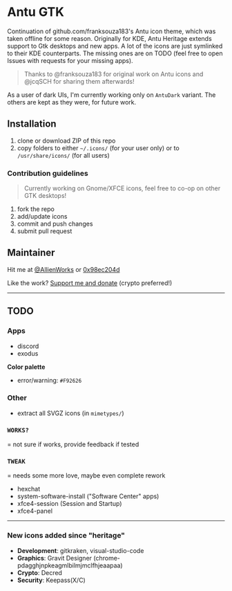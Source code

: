 # Antu GTK

Continuation of github.com/franksouza183's Antu icon theme, which was taken offline for some reason. Originally for KDE, Antu Heritage extends support to Gtk desktops and new apps. A lot of the icons are just symlinked to their KDE counterparts. The missing ones are on TODO (feel free to open Issues with requests for your missing apps).

> Thanks to @franksouza183 for original work on Antu icons and @jcqSCH for sharing them afterwards!

As a user of dark UIs, I'm currently working only on `AntuDark` variant. The others are kept as they were, for future work.

## Installation

1. clone or download ZIP of this repo
2. copy folders to either `~/.icons/` (for your user only) or to `/usr/share/icons/` (for all users)

### Contribution guidelines

> Currently working on Gnome/XFCE icons, feel free to co-op on other GTK desktops!

1. fork the repo
2. add/update icons
3. commit and push changes
3. submit pull request

## Maintainer

Hit me at [@AllienWorks](https://twitter.com/AllienWorks) or [0x98ec204d](https://keybase.io/martin_allien)

Like the work? [Support me and donate](https://allien.work/donate) (crypto preferred!)

---

## TODO

### Apps

* discord
* exodus

**Color palette**

* error/warning: `#F92626`

### Other

* extract all SVGZ icons (in `mimetypes/`)

### `WORKS?`

= not sure if works, provide feedback if tested

### `TWEAK`

= needs some more love, maybe even complete rework

* hexchat
* system-software-install ("Software Center" apps)
* xfce4-session (Session and Startup)
* xfce4-panel

---

### New icons added since "heritage"

* **Development**: gitkraken, visual-studio-code
* **Graphics**: Gravit Designer (chrome-pdagghjnpkeagmlbilmjmclfhjeaapaa)
* **Crypto**: Decred
* **Security**: Keepass(X/C)